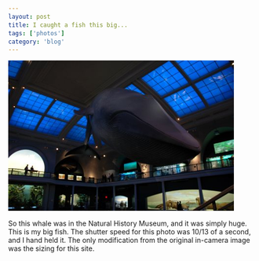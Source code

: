 ```yaml
---
layout: post
title: I caught a fish this big...
tags: ['photos']
category: 'blog'
---
```


![Big Fish :: Nikon D70 : 10/13s : f/4.5 : ISO 200](/media/2004/05/whale.jpg)

So this whale was in the Natural History Museum, and it was simply huge.
This is my big fish. The shutter speed for this photo was 10/13 of a
second, and I hand held it. The only modification from the original
in-camera image was the sizing for this site.

